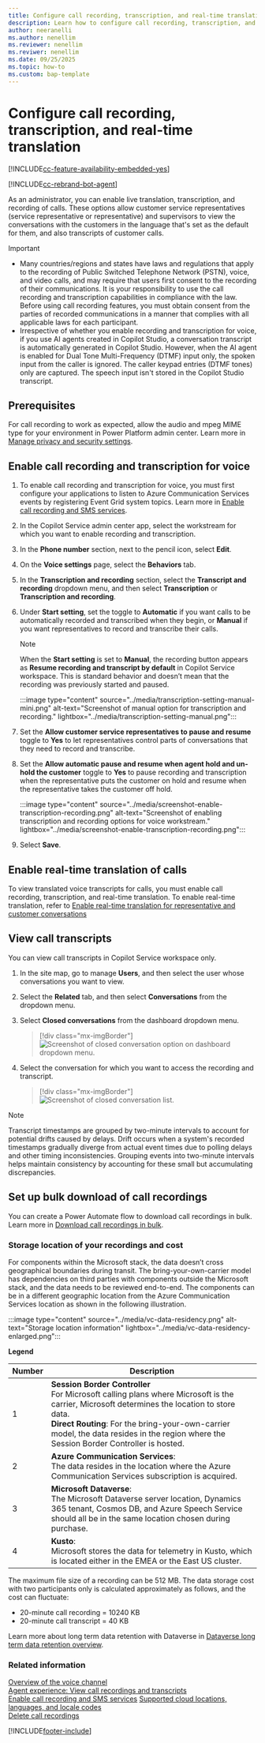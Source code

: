 ```yaml
---
title: Configure call recording, transcription, and real-time translation 
description: Learn how to configure call recording, transcription, and real-time translation in the voice channel.
author: neeranelli
ms.author: nenellim
ms.reviewer: nenellim
ms.reviwer: nenellim
ms.date: 09/25/2025
ms.topic: how-to
ms.custom: bap-template
---
```


# Configure call recording, transcription, and real-time translation

[!INCLUDE[cc-feature-availability-embedded-yes](../../includes/cc-feature-availability-embedded-yes.md)]

[!INCLUDE[cc-rebrand-bot-agent](../../includes/cc-rebrand-bot-agent.md)]

As an administrator, you can enable live translation, transcription, and recording of calls. These options allow customer service representatives (service representative or representative) and supervisors to view the conversations with the customers in the language that's set as the default for them, and also transcripts of customer calls.

> [!IMPORTANT]
>
> - Many countries/regions and states have laws and regulations that apply to the recording of Public Switched Telephone Network (PSTN), voice, and video calls, and may require that users first consent to the recording of their communications. It is your responsibility to use the call recording and transcription capabilities in compliance with the law. Before using call recording features, you must obtain consent from the parties of recorded communications in a manner that complies with all applicable laws for each participant.  
> - Irrespective of whether you enable recording and transcription for voice, if you use AI agents created in Copilot Studio, a conversation transcript is automatically generated in Copilot Studio. However, when the AI agent is enabled for Dual Tone Multi-Frequency (DTMF) input only, the spoken input from the caller is ignored. The caller keypad entries (DTMF tones) only are captured. The speech input isn't stored in the Copilot Studio transcript.

## Prerequisites

For call recording to work as expected, allow the audio and mpeg MIME type for your environment in Power Platform admin center. Learn more in [Manage privacy and security settings](/power-platform/admin/settings-privacy-security).

## Enable call recording and transcription for voice

1. To enable call recording and transcription for voice, you must first configure your applications to listen to Azure Communication Services events by registering Event Grid system topics. Learn more in [Enable call recording and SMS services](voice-channel-configure-services.md).

1. In the Copilot Service admin center app, select the workstream for which you want to enable recording and transcription.

1. In the **Phone number** section, next to the pencil icon, select **Edit**.

1. On the **Voice settings** page, select the **Behaviors** tab.

1. In the **Transcription and recording** section, select the **Transcript and recording** dropdown menu, and then select **Transcription** or **Transcription and recording**.

1. Under **Start setting**, set the toggle to **Automatic** if you want calls to be automatically recorded and transcribed when they begin, or **Manual** if you want representatives to record and transcribe their calls.

    > [!NOTE]
    > When the **Start setting** is set to **Manual**, the recording button appears as **Resume recording and transcript by default** in Copilot Service workspace. This is standard behavior and doesn’t mean that the recording was previously started and paused.   

    :::image type="content" source="../media/transcription-setting-manual-mini.png" alt-text="Screenshot of manual option for transcription and recording." lightbox="../media/transcription-setting-manual.png":::

7. Set the **Allow customer service representatives to pause and resume** toggle to **Yes** to let representatives control parts of conversations that they need to record and transcribe.

8. Set the **Allow automatic pause and resume when agent hold and un-hold the customer** toggle to **Yes** to pause recording and transcription when the representative puts the customer on hold and resume when the representative takes the customer off hold.
 
    :::image type="content" source="../media/screenshot-enable-transcription-recording.png" alt-text="Screenshot of enabling transcription and recording options for voice workstream." lightbox="../media/screenshot-enable-transcription-recording.png":::

9. Select **Save**.

## Enable real-time translation of calls

To view translated voice transcripts for calls, you must enable call recording, transcription, and real-time translation. To enable real-time translation, refer to [Enable real-time translation for representative and customer conversations](enable-real-time-translation.md#enable-real-time-translation-for-representative-and-customer-conversations)

## View call transcripts

 You can view call transcripts in Copilot Service workspace only.
 
1. In the site map, go to manage **Users**, and then select the user whose conversations you want to view.
2. Select the **Related** tab, and then select **Conversations** from the dropdown menu.
3. Select **Closed conversations** from the dashboard dropdown menu.

   > [!div class="mx-imgBorder"]
   > ![Screenshot of closed conversation option on dashboard dropdown menu.](../media/voice-closed-conversations.png)

4. Select the conversation for which you want to access the recording and transcript.
  
   > [!div class="mx-imgBorder"]
   > ![Screenshot of closed conversation list.](../media/voice-channel-conversations-list.png)
> [!NOTE]
> Transcript timestamps are grouped by two-minute intervals to account for potential drifts caused by delays. Drift occurs when a system's recorded timestamps gradually diverge from actual event times due to polling delays and other timing inconsistencies. Grouping events into two-minute intervals helps maintain consistency by accounting for these small but accumulating discrepancies.
   
## Set up bulk download of call recordings

You can create a Power Automate flow to download call recordings in bulk. Learn more in [Download call recordings in bulk](/dynamics365/contact-center/extend/download-call-recordings-bulk).

### Storage location of your recordings and cost

For components within the Microsoft stack, the data doesn’t cross geographical boundaries during transit. The bring-your-own-carrier model has dependencies on third parties with components outside the Microsoft stack, and the data needs to be reviewed end-to-end. 
The components can be in a different geographic location from the Azure Communication Services location as shown in the following illustration.

:::image type="content" source="../media/vc-data-residency.png" alt-text="Storage location information" lightbox="../media/vc-data-residency-enlarged.png":::

**Legend**

| Number | Description |
|-----|-------------------|
|1 | **Session Border Controller**<br>  For Microsoft calling plans where Microsoft is the carrier, Microsoft determines the location to store data.<br> **Direct Routing**:  For the bring-your-own-carrier model, the data resides in the region where the Session Border Controller is hosted. |
|2 | **Azure Communication Services**:<br>  The data resides in the location where the Azure Communication Services subscription is acquired. |
|3 | **Microsoft Dataverse**:<br>  The Microsoft Dataverse server location, Dynamics 365 tenant, Cosmos DB, and Azure Speech Service should all be in the same location chosen during purchase. |
|4 | **Kusto**:<br> Microsoft stores the data for telemetry in Kusto, which is located either in the EMEA or the East US cluster. |

The maximum file size of a recording can be 512 MB. The data storage cost with two participants only is calculated approximately as follows, and the cost can fluctuate:

- 20-minute call recording = 10240 KB
- 20-minute call transcript = 40 KB

Learn more about long term data retention with Dataverse in [Dataverse long term data retention overview](/power-apps/maker/data-platform/data-retention-overview).

### Related information

[Overview of the voice channel](voice-channel.md)  
[Agent experience: View call recordings and transcripts](/dynamics365/contact-center/use/voice-channel-agent-experience)  
[Enable call recording and SMS services](voice-channel-configure-services.md)
[Supported cloud locations, languages, and locale codes](voice-channel-region-availability.md)  
[Delete call recordings](voice-channel-delete-calls.md)
  
[!INCLUDE[footer-include](../../includes/footer-banner.md)]
